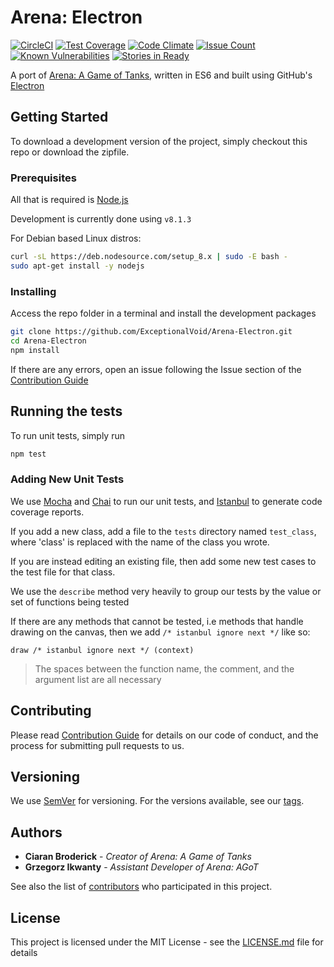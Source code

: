 # Arena: Electron

[![CircleCI](https://img.shields.io/circleci/project/github/crnlPanic/Arena-Electron.svg)](https://circleci.com/gh/crnlPanic/Arena-Electron/tree/master)
[![Test Coverage](https://codeclimate.com/github/crnlPanic/Arena-Electron/badges/coverage.svg)](https://codeclimate.com/github/crnlPanic/Arena-Electron/coverage)
[![Code Climate](https://codeclimate.com/github/crnlPanic/Arena-Electron/badges/gpa.svg)](https://codeclimate.com/github/crnlPanic/Arena-Electron)
[![Issue Count](https://codeclimate.com/github/crnlPanic/Arena-Electron/badges/issue_count.svg)](https://codeclimate.com/github/crnlPanic/Arena-Electron)
[![Known Vulnerabilities](https://snyk.io/test/github/crnlpanic/arena-electron/badge.svg)](https://snyk.io/test/github/crnlpanic/arena-electron)
[![Stories in Ready](https://badge.waffle.io/crnlPanic/Arena-Electron.svg?label=ready&title=Ready)](http://waffle.io/crnlPanic/Arena-Electron)

A port of [Arena: A Game of Tanks](https://github.com/ExceptionalVoid/Arena), written in ES6 and built using GitHub's [Electron](https://electron.atom.io/)

## Getting Started

To download a development version of the project, simply checkout this repo or download the zipfile.

### Prerequisites

All that is required is [Node.js](https://nodejs.org/en/download/)

Development is currently done using `v8.1.3`

For Debian based Linux distros:

```bash
curl -sL https://deb.nodesource.com/setup_8.x | sudo -E bash -
sudo apt-get install -y nodejs
```

### Installing

Access the repo folder in a terminal and install the development packages

```bash
git clone https://github.com/ExceptionalVoid/Arena-Electron.git
cd Arena-Electron
npm install
```

If there are any errors, open an issue following the Issue section of the [Contribution Guide](CONTRIBUTING.md)

## Running the tests

To run unit tests, simply run

```bash
npm test
```

### Adding New Unit Tests

We use [Mocha](https://mochajs.org/) and [Chai](http://chaijs.com/) to run our unit tests, and [Istanbul](https://github.com/gotwarlost/istanbul) to generate code coverage reports.

If you add a new class, add a file to the `tests` directory named `test_class`, where 'class' is replaced with the name of the class you wrote.

If you are instead editing an existing file, then add some new test cases to the test file for that class.

We use the `describe` method very heavily to group our tests by the value or set of functions being tested

If there are any methods that cannot be tested, i.e methods that handle drawing on the canvas, then we add `/* istanbul ignore next */` like so:
```
draw /* istanbul ignore next */ (context)
```

> The spaces between the function name, the comment, and the argument list are all necessary

## Contributing

Please read [Contribution Guide](CONTRIBUTING.md) for details on our code of conduct, and the process for submitting pull requests to us.

## Versioning

We use [SemVer](http://semver.org/) for versioning. For the versions available, see our [tags](https://github.com/crnlPanic/Arena-Electron/tags).

## Authors

* **Ciaran Broderick** - *Creator of Arena: A Game of Tanks*
* **Grzegorz Ikwanty** - *Assistant Developer of Arena: AGoT*

See also the list of [contributors](https://github.com/crnlPanic/Arena-Electron/contributors) who participated in this project.

## License

This project is licensed under the MIT License - see the [LICENSE.md](LICENSE.md) file for details
